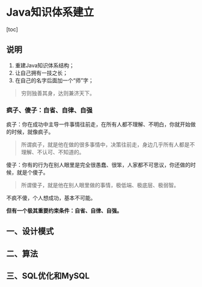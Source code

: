 # Java知识体系建立

[toc]


## 说明

1. 重建Java知识体系结构；
2. 让自己拥有一技之长；
3. 在自己的名字后面加一个“师”字；

> 穷则独善其身，达则兼济天下。

### 疯子、傻子：自省、自律、自强

疯子：你在成功中主导一件事情往前走，在所有人都不理解、不明白，你就开始做的时候，就像疯子。

> 所谓疯子，就是他在做的很多事情中，决策往前走，身边几乎所有人都是不理解、不认可、不知道的。

傻子：你有的行为在别人眼里是完全很愚蠢、很笨，人家都不可思议，你还做的时候，就是个傻子。

> 所谓傻子，就是他在别人眼里做的事情，极低端、极底层、极弱智。

不疯不傻，个人想成功，基本不可能。

**但有一个极其重要约束条件：自省、自律、自强。**



## 一、设计模式

## 二、算法

## 三、SQL优化和MySQL







